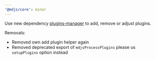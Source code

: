 ```yaml
---
'@mdjs/core': minor
---
```


Use new dependency [plugins-manager](https://www.npmjs.com/package/plugins-manager) to add, remove or adjust plugins.

Removals:
- Removed own add plugin helper again
- Removed deprecated export of `mdjsProcessPlugins` please us `setupPlugins` option instead
